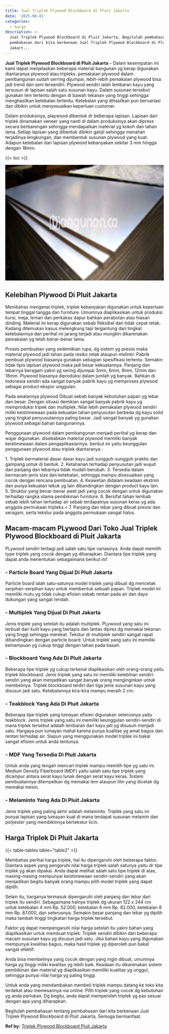 ```yaml
---
title: Jual Triplek Plywood Blockboard di Pluit Jakarta
date: '2025-08-01'
categories:
  - harga
description: >-
  Jual Triplek Plywood Blockboard di Pluit Jakarta. Begitulah pembahasan tentang
  pembahasan dari kita berkenaan Jual Triplek Plywood Blockboard di Pluit
  Jakart...
---
```


**Jual Triplek Plywood Blockboard di Pluit Jakarta** – Dalam kesempatan ini kami dapat menjelaskan beberapa material bangunan yg kerap digunakan diantaranya plywood atau tripleks. pemakaian plywood dalam pembangunan sudah serring dijumpai, lebih-lebih pemakaian plywood bisa jadi trend dan seni tersendiri. Plywood sendiri ialah lembaran kayu yang tersusun dr lapisan salah satu susunan kayu. Dalam susunan tersebut gunakan lem tertentu dengan di bawah tekanan yang tinggi sehingga menghasilkan ketebalan tertentu. Ketebalan yang dihasilkan pun bervariasi dan dibikin untuk menyesuaikan keperluan customer.

Dalam produksinya, playwood dibentuk dr beberapa lapisan. Lapisan dari triplek dinamakan veneer yang nanti di dalam produksinya akan dipress secara berbarengan sehingga mendapatkan material yg kokoh dan tahan lama. Setiap lapisan yang dibentuk dibikin ganjil sehingga menahan terjadinya lengkungan, dan membentuk susunan plywood yang kuat. Adapun ketebalan dari lapisan plywood kebanyakan sekitar 3 mm hingga dengan 18mm.

{{< toc >}}

![Jual Triplek Plywood Blockboard di Pluit Jakarta](/images/jual-triplek-murah-21.png)

## Kelebihan Plywood Di Pluit Jakarta

Membahas mengenai triplek, triplek kebanyakan digunakan untuk keperluan tempat tinggal tangga dan furniture. Umumnya diaplikasikan untuk produksi kursi, meja, lemari dan perkakas dapur bahkan perabotan atau hiasan dinding. Material ini kerap digunakan sebab fleksibel dan tidak cepat retak. Kadang ditemukan kasus melengkung tapi tergantung dari tingkat ketebalannya dan perihal ini jarang terjadi atau mungkin dikarenakan pemakaian yg telah benar-benar lama.

Proses pembuatan yang sedemikian rupa, dg sistem yg presisi maka material plywood jadi tahan pada resiko retak ataupun melintir. Pabrik pembuat plywood biasanya gunakan sebagian spesifikasi tertentu. Semakin tidak tipis lapisan plywood maka jadi besar kekuatannya. Panjang dan lebarnya beragam yakni yg sering dijumpai 3mm, 6mm, 9mm, 12mm dan 18mm. Plywood biasanya diproduksi dalam jumlah yg banyak. Bahkan di Indonesia sendiri ada sangat banyak pabrik kayu yg memproses plywood sebagai product ekspor unggulan.

Pada awalannya plywood Dibuat sebab banyak kebutuhan papan yg lebar dan besar. Dengan situasi demikian sangat banyak pabrik kayu yg memproduksi tripek dan multiplek. Nilai lebih pemakaian plywood sendiri miliki keistimewaan pada kekuatan tahan penyusutan berbeda dg kayu solid yang tingkat penyusutannya paling besar. Jadi sangat banyak yg gunakan plywood sebagai bahan bangunannya.

Penggunaan plywood dalam pembangunan menjadi perihal yg kerap dan wajar digunakan. disebabkan material plywood memiliki banyak keistimewaan dalam pengaplikasiannya. berikut ini yaitu keunggulan penggunaan plywood atau triplek diantaranya :

1\. Triplek bermaterial dasar dasar kayu jadi sungguh-sungguh praktis dan gampang untuk di bentuk. 2. Ketahanan terhadap penyusutan jadi wujud dan panjang dan lebarnya tidak mudah berubah. 3. Tersedia dalam bermacam jenis size dan ketebalan, sehingga mampu disesuaikan yang cocok dengan rencana pembuatan. 4. Keawetan didalam keadaan ekstrim dan punya kekuatan tekuk yg lain dibandingkan dengan product kayu lain. 5. Struktur yang benar-benar awet jadi yang cocok dengan untuk digunakan terhadap rangka utama pembikinan furniture. 6. Bersifat tahan lembab sebab lebih tahan terhadap air sebab terdapatnya susunan keras yg ada anggota permukaan tripleks.< 7. Panjang dan lebar yang dibuat presisi dan seragam, serta tekstur pada anggota permukaan sangat halus.

## Macam-macam PLywood Dari Toko Jual Triplek Plywood Blockboard di Pluit Jakarta

PLywood sendiri terbagi jadi salah satu tipe variasinya. Anda dapat memilih type triplek yang cocok dengan yg diharapkan. Diantara tipe triplek yang dapat anda menentukan sebagaimana berikut ini!

### \- Particle Board Yang Dijual Di Pluit Jakarta

Particle board ialah satu-satunya model triplek yang dibuat dg mencetak serpihan-serpihan kayu untuk membentuk sebuah papan. Triplek model ini memiliki mutu yg tidak cukup efisien sebab rentan pada air dan daya dukungan yang sangat rendah.

### \- Multiplek Yang Dijual Di Pluit Jakarta

Jenis triplek yang setelah itu adalah multiplek. PLywood yang satu ini terbuat dari kulit kayu yang berlapis dan lantas dipres dg memakai tekanan yang tinggi sehingga merekat. Tekstur dr multiplek sendiri sangat rapat dibandingkan dengan particle board. Untuk triplek yang satu ini memiliki kemampuan yg cukup tinggi dengan tahan pada basah.

### \- Blockboard Yang Ada Di Pluit Jakarta

Beberapa tipe triplek yg cukup terkenal diaplikasikan oleh orang-orang yaitu triplek blockboard. Jenis triplek yang satu ini memiliki kelebihan sendiri-sendiri yang akan menjadikan sangat banyak orang menginginkan untuk membelinya. Triplek blockboard terdiri dari tiga jenis susunan kayu yang disusun jadi satu. Ketebalannya kira-kira mampu meraih 2 cm.

### \- Teakblock Yang Ada Di Pluit Jakarta

Beberapa tipe triplek yang lumayan efisien digunakan seterusnya yaitu teakblock. Jenis triplek yang satu ini memiliki keunggulan sendiri-sendiri di mana triplek tersebut adalah lembaran dari kayu jati yg disusun menjadi satu. Hargaya pun lumayan mahal karena punya kualitas yg amat bagus dan rentan terhadap air. Siapun yang menggunakan model triplek ini bakal sangat efisien untuk anda tentunya.

### \- MDF Yang Tersedia Di Pluit Jakarta

Untuk anda yang tengah mencari triplek mampu memilih tipe yg satu ini. Medium Density Fiberboard (MDF) yaitu salah satu tipe triplek yang dicampur antara serat kayu lunak dengan serat kayu keras. Sistem pembuatannya ditempelkan dg memakai lem ataupun lilin yang dicetak dg memakai mesin.

### \- Melaminto Yang Ada Di Pluit Jakarta

Jenis triplek yang paling akhir adalah melaminto. Triplek yang satu ini punyai lapisan yang lumayan kuat di mana terdapat susunan melamin dan polyester yang membikinnya bertekstur licin.

## Harga Triplek Di Pluit Jakarta

{{< table-tables table="table2" >}}

Membahas perihal harga triplek, hal itu dipengaruhi oleh beberapa faktor. Diantara aspek yang pengaruhi nilai harga triplek salah satunya yaitu dr tipe triplek yg akan dipakai. Anda dapat melihat salah satu tipe triplek di atas, masing-masing mempunyai keistimewaan sendiri-sendiri yang akan menjadikan begitu banyak orang mampu pilih model triplek yang dapat dipilih.

Selain itu, harganya termasuk dipengaruhi oleh panjang dan lebar dari triplek itu sendiri. Sebagaimana halnya triplek dg ukuran 122 x 244 cm untuk ketebalan 4 mm Rp. 52.000, ketebalan 6 mm Rp. 82.000, ketebalan 8 mm Rp. 87.000, dan seterusnya. Semakin besar panjang dan lebar yg dipilih maka tambah tinggi tingkatan harga triplek tersebut.

Faktor yg dapat mempengaruhi nilai harga setelah itu yakni bahan yang diaplikasikan untuk membuat triplek. Triplek sendiri dibikin dari beberapa macam susunan kayu yg disusun jadi satu. Jika bahan kayu yang digunakan mempunyai kwalitas bagus, maka hasil triplek yg diperoleh pun bakal sangat efektif.

Anda bisa membelinya yang cocok dengan yang ingin dibuat, umumnya harga yg tinggi miliki kwalitas yg lebih baik. Keadaan itu dikarenakan sistem pembikinan dan material yg diaplikasikan memiliki kualitas yg unggul, sehingga punyai nilai harga yg paling tinggi.

Untuk anda yang mendambakan membeli triplek mampu datang ke toko kita terdekat atau memesannya via online. Pilih triplek yang cocok dg kebutuhan yg anda perlukan. Dg begitu, anda dapat memperoleh triplek yg pas sesuai dengan apa yang diharapkan.

Begitulah pembahasan tentang pembahasan dari kita berkenaan Jual Triplek Plywood Blockboard di Pluit Jakarta, Semoga bermanfaat.

**Ref by:** [Triplek Plywood Blockboard Pluit Jakarta](https://id.wikipedia.org/wiki/Triplek)

